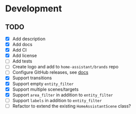 # Development

## TODO

- [x] Add description
- [x] Add docs
- [x] Add CI
- [x] Add license
- [ ] Add tests
- [ ] Create logo and add to `home-assistant/brands` repo
- [ ] Configure GitHub releases, see [docs](https://www.hacs.xyz/docs/publish/integration/#github-releases-optional)
- [x] Support transitions
- [x] Support empty `entity_filter`
- [x] Support multiple scenes/targets
- [x] Support `area_filter` in addition to `entity_filter`
- [ ] Support `labels` in addition to `entity_filter`
- [ ] Refactor to extend the existing `HomeAssistantScene` class?
